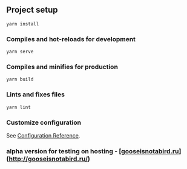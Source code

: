 ## Project setup
```
yarn install
```

### Compiles and hot-reloads for development
```
yarn serve
```

### Compiles and minifies for production
```
yarn build
```

### Lints and fixes files
```
yarn lint
```

### Customize configuration
See [Configuration Reference](https://cli.vuejs.org/config/).


### alpha version for testing on hosting - [[gooseisnotabird.ru](http://gooseisnotabird.ru/)](http://gooseisnotabird.ru/)
